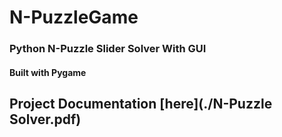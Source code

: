 # N-PuzzleGame
### Python N-Puzzle Slider Solver With GUI 
#### Built with Pygame
## Project Documentation [here](./N-Puzzle Solver.pdf)